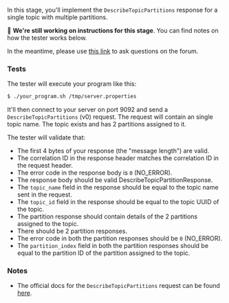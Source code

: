 In this stage, you'll implement the `DescribeTopicPartitions` response for a single topic with multiple partitions.

🚧 **We're still working on instructions for this stage**. You can find notes on how the tester works below.

In the meantime, please use
[this link](https://forum.codecrafters.io/new-topic?category=Challenges&tags=challenge%3Akafka&title=Question+about+KU4+%28DescribeTopicPartition+with+single+topic+but+multiple+partitions%29&body=%3Cyour+question+here%3E)
to ask questions on the forum.

### Tests

The tester will execute your program like this:

```bash
$ ./your_program.sh /tmp/server.properties
```

It'll then connect to your server on port 9092 and send a `DescribeTopicPartitions` (v0) request. The request will contain an single topic name. The topic exists and has 2 partitions assigned to it.

The tester will validate that:

- The first 4 bytes of your response (the "message length") are valid.
- The correlation ID in the response header matches the correlation ID in the request header.
- The error code in the response body is `0` (NO_ERROR).
- The response body should be valid DescribeTopicPartitionResponse.
- The `topic_name` field in the response should be equal to the topic name sent in the request.
- The `topic_id` field in the response should be equal to the topic UUID of the topic.
- The partition response should contain details of the 2 partitions assigned to the topic.
- There should be 2 partition responses.
- The error code in both the partition responses should be `0` (NO_ERROR).
- The `partition_index` field in both the partition responses should be equal to the partition ID of the partition assigned to the topic.

### Notes

- The official docs for the `DescribeTopicPartitions` request can be found [here](https://kafka.apache.org/protocol.html#The_Messages_DescribeTopicPartitions).
